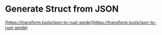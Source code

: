 # Generate Struct from JSON

[https://transform.tools/json-to-rust-serde](https://transform.tools/json-to-rust-serde)
